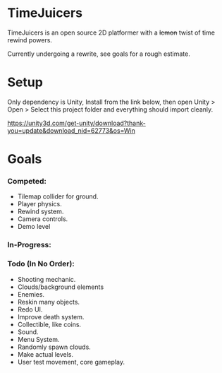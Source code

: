 # TimeJuicers

TimeJuicers is an open source 2D platformer with a ~~lemon~~ twist of time rewind powers.

Currently undergoing a rewrite, see goals for a rough estimate.

# Setup

Only dependency is Unity, Install from the link below, then open Unity > Open > Select this project folder and everything should import cleanly.

https://unity3d.com/get-unity/download?thank-you=update&download_nid=62773&os=Win

# Goals

### Competed:
- Tilemap collider for ground.
- Player physics.
- Rewind system.
- Camera controls.
- Demo level

### In-Progress:

### Todo (In No Order):
- Shooting mechanic.
- Clouds/background elements
- Enemies.
- Reskin many objects.
- Redo UI.
- Improve death system.
- Collectible, like coins.
- Sound.
- Menu System.
- Randomly spawn clouds.
- Make actual levels.
- User test movement, core gameplay.